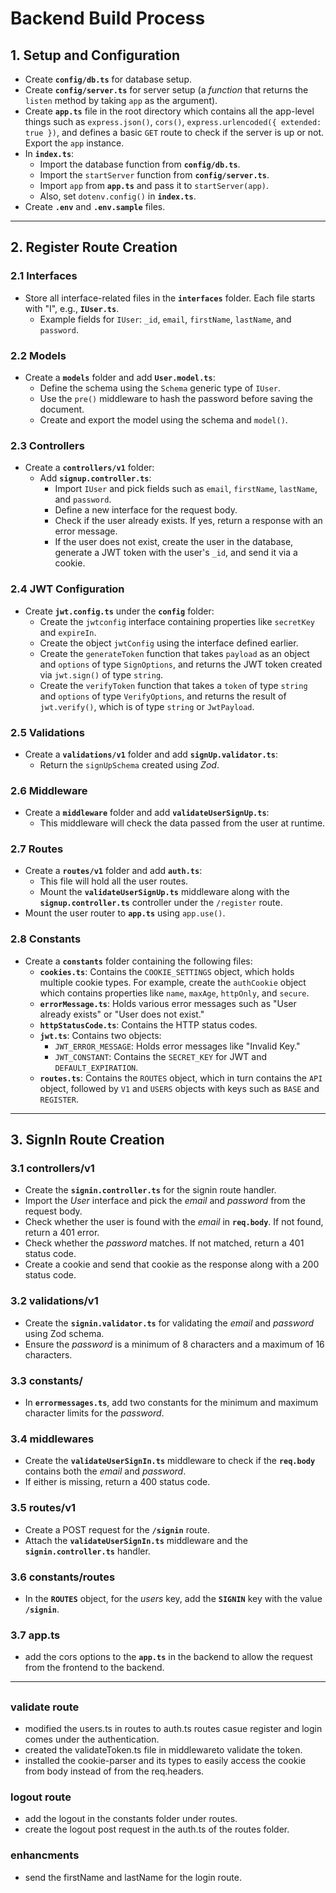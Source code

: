 # Backend Build Process

## 1. Setup and Configuration

- Create **`config/db.ts`** for database setup.
- Create **`config/server.ts`** for server setup (a _function_ that returns the `listen` method by taking `app` as the argument).
- Create **`app.ts`** file in the root directory which contains all the app-level things such as `express.json()`, `cors()`, `express.urlencoded({ extended: true })`, and defines a basic `GET` route to check if the server is up or not. Export the `app` instance.
- In **`index.ts`**:
  - Import the database function from **`config/db.ts`**.
  - Import the `startServer` function from **`config/server.ts`**.
  - Import `app` from **`app.ts`** and pass it to `startServer(app)`.
  - Also, set `dotenv.config()` in **`index.ts`**.
- Create **`.env`** and **`.env.sample`** files.

---

## 2. Register Route Creation

### 2.1 Interfaces

- Store all interface-related files in the **`interfaces`** folder. Each file starts with "I", e.g., **`IUser.ts`**.
  - Example fields for `IUser`: `_id`, `email`, `firstName`, `lastName`, and `password`.

### 2.2 Models

- Create a **`models`** folder and add **`User.model.ts`**:
  - Define the schema using the `Schema` generic type of `IUser`.
  - Use the `pre()` middleware to hash the password before saving the document.
  - Create and export the model using the schema and `model()`.

### 2.3 Controllers

- Create a **`controllers/v1`** folder:
  - Add **`signup.controller.ts`**:
    - Import `IUser` and pick fields such as `email`, `firstName`, `lastName`, and `password`.
    - Define a new interface for the request body.
    - Check if the user already exists. If yes, return a response with an error message.
    - If the user does not exist, create the user in the database, generate a JWT token with the user's `_id`, and send it via a cookie.

### 2.4 JWT Configuration

- Create **`jwt.config.ts`** under the **`config`** folder:
  - Create the `jwtconfig` interface containing properties like `secretKey` and `expireIn`.
  - Create the object `jwtConfig` using the interface defined earlier.
  - Create the `generateToken` function that takes `payload` as an object and `options` of type `SignOptions`, and returns the JWT token created via `jwt.sign()` of type `string`.
  - Create the `verifyToken` function that takes a `token` of type `string` and `options` of type `VerifyOptions`, and returns the result of `jwt.verify()`, which is of type `string` or `JwtPayload`.

### 2.5 Validations

- Create a **`validations/v1`** folder and add **`signUp.validator.ts`**:
  - Return the `signUpSchema` created using _Zod_.

### 2.6 Middleware

- Create a **`middleware`** folder and add **`validateUserSignUp.ts`**:
  - This middleware will check the data passed from the user at runtime.

### 2.7 Routes

- Create a **`routes/v1`** folder and add **`auth.ts`**:
  - This file will hold all the user routes.
  - Mount the **`validateUserSignUp.ts`** middleware along with the **`signup.controller.ts`** controller under the `/register` route.
- Mount the user router to **`app.ts`** using `app.use()`.

### 2.8 Constants

- Create a **`constants`** folder containing the following files:
  - **`cookies.ts`**: Contains the `COOKIE_SETTINGS` object, which holds multiple cookie types. For example, create the `authCookie` object which contains properties like `name`, `maxAge`, `httpOnly`, and `secure`.
  - **`errorMessage.ts`**: Holds various error messages such as "User already exists" or "User does not exist."
  - **`httpStatusCode.ts`**: Contains the HTTP status codes.
  - **`jwt.ts`**: Contains two objects:
    - `JWT_ERROR_MESSAGE`: Holds error messages like "Invalid Key."
    - `JWT_CONSTANT`: Contains the `SECRET_KEY` for JWT and `DEFAULT_EXPIRATION`.
  - **`routes.ts`**: Contains the `ROUTES` object, which in turn contains the `API` object, followed by `V1` and `USERS` objects with keys such as `BASE` and `REGISTER`.

---

## 3. SignIn Route Creation

### 3.1 controllers/v1

- Create the **`signin.controller.ts`** for the signin route handler.
- Import the _User_ interface and pick the _email_ and _password_ from the request body.
- Check whether the user is found with the _email_ in **`req.body`**. If not found, return a 401 error.
- Check whether the _password_ matches. If not matched, return a 401 status code.
- Create a cookie and send that cookie as the response along with a 200 status code.

### 3.2 validations/v1

- Create the **`signin.validator.ts`** for validating the _email_ and _password_ using Zod schema.
- Ensure the _password_ is a minimum of 8 characters and a maximum of 16 characters.

### 3.3 constants/

- In **`errormessages.ts`**, add two constants for the minimum and maximum character limits for the _password_.

### 3.4 middlewares

- Create the **`validateUserSignIn.ts`** middleware to check if the **`req.body`** contains both the _email_ and _password_.
- If either is missing, return a 400 status code.

### 3.5 routes/v1

- Create a POST request for the **`/signin`** route.
- Attach the **`validateUserSignIn.ts`** middleware and the **`signin.controller.ts`** handler.

### 3.6 constants/routes

- In the **`ROUTES`** object, for the _users_ key, add the **`SIGNIN`** key with the value **`/signin`**.

### 3.7 app.ts

- add the cors options to the **`app.ts`** in the backend to allow the request from the frontend to the backend.

---

##

### validate route

- modified the users.ts in routes to auth.ts routes casue register and login comes under the authentication.
- created the validateToken.ts file in middlewareto validate the token.
- installed the cookie-parser and its types to easily access the cookie from body instead of from the req.headers.

### logout route

- add the logout in the constants folder under routes.
- create the logout post request in the auth.ts of the routes folder.

### enhancments

- send the firstName and lastName for the login route.
